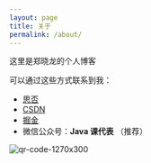 ```yaml
---
layout: page
title: 关于
permalink: /about/
---
```


这里是郑晓龙的个人博客

可以通过这些方式联系到我：

* [思否](https://segmentfault.com/u/zhengxl5566)
* [CSDN](https://blog.csdn.net/weixin_43102083)
* [掘金](https://juejin.cn/user/2647279732029118)
* 微信公众号：**Java 课代表** （推荐）

![qr-code-1270x300](https://zhengxl5566.github.io/img/javaHelper/qr-code-1270x300.png)

